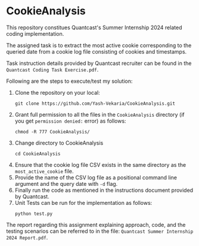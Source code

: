 # CookieAnalysis
This repository constitues Quantcast's Summer Internship 2024 related coding implementation.

The assigned task is to extract the most active cookie corresponding to the queried date from a cookie log file consisting of cookies and timestamps. 

Task instruction details provided by Quantcast recruiter can be found in the ```Quantcast Coding Task Exercise.pdf```. 

Following are the steps to execute/test my solution:
1. Clone the repository on your local:
   ```
   git clone https://github.com/Yash-Vekaria/CookieAnalysis.git
   ```
2. Grant full permission to all the files in the ```CookieAnalysis``` directory (if you get ```permission denied:``` error) as follows:
   ```
   chmod -R 777 CookieAnalysis/
   ```
3. Change directory to CookieAnalysis
   ```
   cd CookieAnalysis
   ```
4. Ensure that the cookie log file CSV exists in the same directory as the ```most_active_cookie``` file.
5. Provide the name of the CSV log file as a positional command line argument and the query date with ```-d``` flag.
6. Finally run the code as mentioned in the instructions document provided by Quantcast.
7. Unit Tests can be run for the implementation as follows:
   ```
   python test.py
   ```

The report regarding this assignment explaining approach, code, and the testing scenarios can be referred to in the file: ```Quantcast Summer Internship 2024 Report.pdf```.

